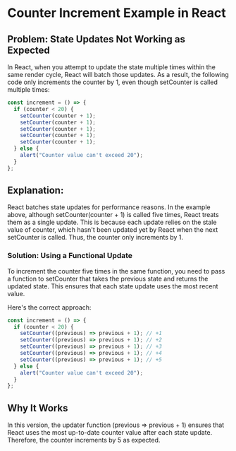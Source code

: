 # Counter Increment Example in React

## Problem: State Updates Not Working as Expected

In React, when you attempt to update the state multiple times within the same render cycle, React will batch those updates. As a result, the following code only increments the counter by 1, even though setCounter is called multiple times:

```js
const increment = () => {
  if (counter < 20) {
    setCounter(counter + 1);
    setCounter(counter + 1);
    setCounter(counter + 1);
    setCounter(counter + 1);
    setCounter(counter + 1);
  } else {
    alert("Counter value can't exceed 20");
  }
};
```

## Explanation:

React batches state updates for performance reasons. In the example above, although setCounter(counter + 1) is called five times, React treats them as a single update. This is because each update relies on the stale value of counter, which hasn't been updated yet by React when the next setCounter is called. Thus, the counter only increments by 1.

### Solution: Using a Functional Update

To increment the counter five times in the same function, you need to pass a function to setCounter that takes the previous state and returns the updated state. This ensures that each state update uses the most recent value.

Here's the correct approach:

```js
const increment = () => {
  if (counter < 20) {
    setCounter((previous) => previous + 1); // +1
    setCounter((previous) => previous + 1); // +2
    setCounter((previous) => previous + 1); // +3
    setCounter((previous) => previous + 1); // +4
    setCounter((previous) => previous + 1); // +5
  } else {
    alert("Counter value can't exceed 20");
  }
};
```

## Why It Works

In this version, the updater function (previous => previous + 1) ensures that React uses the most up-to-date counter value after each state update. Therefore, the counter increments by 5 as expected.

